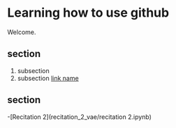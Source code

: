 # Learning how to use github 

Welcome. 

## section
1. subsection
2. subsection    [link name](URL)

## section

-[Recitation 2](recitation_2_vae/recitation 2.ipynb)
